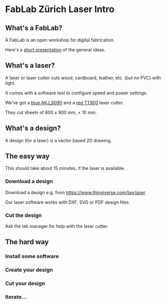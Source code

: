 # FabLab Zürich Laser Intro

## What's a FabLab?
A FabLab is an open workshop for digital fabrication.

Here's a [short presentation](http://www.tamberg.org/fablabzurich/2017/WasIstEinFabLab.pdf) of the general ideas.

## What's a laser?
A laser or laser cutter cuts wood, cardboard, leather, etc. (but no PVC) with light.

It comes with a software tool to configure speed and power settings.

We've got a [blue AKJ_6090](http://wiki.zurich.fablab.ch/AKJ_6090) and a [red TT900](http://wiki.zurich.fablab.ch/TT900) laser cutter.

They cut sheets of 600 x 900 mm, < 10 mm.

## What's a design?
A design (for a laser) is a vector based 2D drawing.

## The easy way
This should take about 15 minutes, if the laser is available.

### Download a design
Download a design e.g. from https://www.thingiverse.com/tag:laser

Our laser software works with DXF, SVG or PDF design files.

### Cut the design
Ask the lab manager for help with the laser cutter.

## The hard way

### Install some software

### Create your design

### Cut your design

### Iterate...
